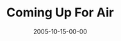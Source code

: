 ---
layout: message
category: message
series: "Room To Breathe"
title: "Coming Up For Air"
date: 2005-10-15-00-00
message_id: 98
audio: "http://s3.amazonaws.com/crossroads-media/message/audio/Room_To_Breathe_02_10-16-05_Coming_Up_For_Air.mp3"
audio-duration: "44:24"
explicit: false
---